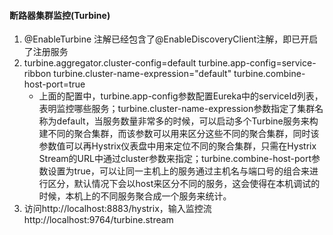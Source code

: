 #### 断路器集群监控(Turbine)


1. @EnableTurbine 注解已经包含了@EnableDiscoveryClient注解，即已开启了注册服务
2. turbine.aggregator.cluster-config=default
   turbine.app-config=service-ribbon
   turbine.cluster-name-expression="default"
   turbine.combine-host-port=true
   * 上面的配置中，turbine.app-config参数配置Eureka中的serviceId列表，表明监控哪些服务；turbine.cluster-name-expression参数指定了集群名称为default，当服务数量非常多的时候，可以启动多个Turbine服务来构建不同的聚合集群，而该参数可以用来区分这些不同的聚合集群，同时该参数值可以再Hystrix仪表盘中用来定位不同的聚合集群，只需在Hystrix Stream的URL中通过cluster参数来指定；turbine.combine-host-port参数设置为true，可以让同一主机上的服务通过主机名与端口号的组合来进行区分，默认情况下会以host来区分不同的服务，这会使得在本机调试的时候，本机上的不同服务聚合成一个服务来统计。
3. 访问http://localhost:8883/hystrix，输入监控流http://localhost:9764/turbine.stream 